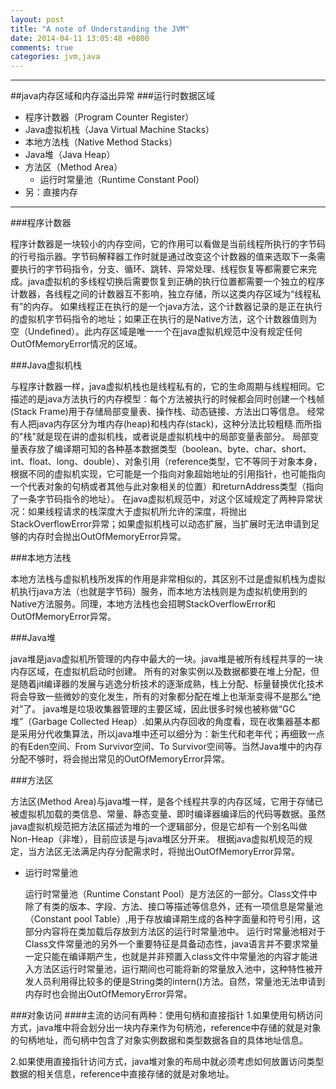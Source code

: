 ```yaml
---
layout: post
title: "A note of Understanding the JVM"
date: 2014-04-11 13:05:48 +0800
comments: true
categories: jvm,java
---
```

*****
##java内存区域和内存溢出异常
###运行时数据区域
* 程序计数器（Program Counter Register）
* Java虚拟机栈（Java Virtual Machine Stacks）
* 本地方法栈（Native Method Stacks）
* Java堆（Java Heap）
* 方法区（Method Area）
	* 运行时常量池（Runtime Constant Pool）
* 另：直接内存

*****

###程序计数器


程序计数器是一块较小的内存空间，它的作用可以看做是当前线程所执行的字节码的行号指示器。字节码解释器工作时就是通过改变这个计数器的值来选取下一条需要执行的字节码指令，分支、循环、跳转、异常处理、线程恢复等都需要它来完成。java虚拟机的多线程切换后需要恢复到正确的执行位置都需要一个独立的程序计数器，各线程之间的计数器互不影响，独立存储，所以这类内存区域为“线程私有”的内存。
如果线程正在执行的是一个java方法，这个计数器记录的是正在执行的虚拟机字节码指令的地址；如果正在执行的是Native方法，这个计数器值则为空（Undefined）。此内存区域是唯一一个在java虚拟机规范中没有规定任何OutOfMemoryError情况的区域。
	
###Java虚拟机栈

与程序计数器一样，java虚拟机栈也是线程私有的，它的生命周期与线程相同。它描述的是java方法执行的内存模型：每个方法被执行的时候都会同时创建一个栈帧(Stack Frame)用于存储局部变量表、操作栈、动态链接、方法出口等信息。
经常有人把java内存区分为堆内存(heap)和栈内存(stack)，这种分法比较粗糙.而所指的"栈"就是现在讲的虚拟机栈，或者说是虚拟机栈中的局部变量表部分。
局部变量表存放了编译期可知的各种基本数据类型（boolean、byte、char、short、int、float、long、double）、对象引用（reference类型，它不等同于对象本身，根据不同的虚拟机实现，它可能是一个指向对象超始地址的引用指针，也可能指向一个代表对象的句柄或者其他与此对象相关的位置）和returnAddress类型（指向了一条字节码指令的地址）。
在java虚拟机规范中，对这个区域规定了两种异常状况：如果线程请求的栈深度大于虚拟机所允许的深度，将抛出StackOverflowError异常；如果虚拟机栈可以动态扩展，当扩展时无法申请到足够的内存时会抛出OutOfMemoryError异常。

###本地方法栈

本地方法栈与虚拟机栈所发挥的作用是非常相似的，其区别不过是虚拟机栈为虚拟机执行java方法（也就是字节码）服务，而本地方法栈则是为虚拟机使用到的Native方法服务。同理，本地方法栈也会招聘StackOverflowError和OutOfMemoryError异常。

###Java堆

java堆是java虚拟机所管理的内存中最大的一块。java堆是被所有线程共享的一块内存区域，在虚拟机启动时创建。
所有的对象实例以及数据都要在堆上分配，但是随着jit编译器的发展与逃逸分析技术的逐渐成熟，栈上分配、标量替换优化技术将会导致一些微妙的变化发生，所有的对象都分配在堆上也渐渐变得不是那么“绝对”了。
java堆是垃圾收集器管理的主要区域，因此很多时候也被称做“GC堆”（Garbage Collected Heap）.如果从内存回收的角度看，现在收集器基本都是采用分代收集算法，所以java堆中还可以细分为：新生代和老年代；再细致一点的有Eden空间、From Survivor空间、To Survivor空间等。当然Java堆中的内存分配不够时，将会抛出常见的OutOfMemoryError异常。

###方法区

方法区(Method Area)与java堆一样，是各个线程共享的内存区域，它用于存储已被虚拟机加载的类信息、常量、静态变量、即时编译器编译后的代码等数据。虽然java虚拟机规范把方法区描述为堆的一个逻辑部分，但是它却有一个别名叫做Non-Heap（非堆），目前应该是与java堆区分开来。
根据java虚拟机规范的规定，当方法区无法满足内存分配需求时，将抛出OutOfMemoryError异常。

* 运行时常量池

	运行时常量池（Runtime Constant Pool）是方法区的一部分。Class文件中除了有类的版本、字段、方法、接口等描述等信息外，还有一项信息是常量池（Constant pool Table）,用于存放编译期生成的各种字面量和符号引用，这部分内容将在类加载后存放到方法区的运行时常量池中。
运行时常量池相对于Class文件常量池的另外一个重要特征是具备动态性，java语言并不要求常量一定只能在编译期产生，也就是并非预置入class文件中常量池的内容才能进入方法区运行时常量池，运行期间也可能将新的常量放入池中，这种特性被开发人员利用得比较多的便是String类的intern()方法。自然，常量池无法申请到内存时也会抛出OutOfMemoryError异常。

###对象访问
####主流的访问有两种：使用句柄和直接指针
1.如果使用句柄访问方式，java堆中将会划分出一块内存来作为句柄池，reference中存储的就是对象的句柄地址，而句柄中包含了对象实例数据和类型数据各自的具体地址信息。

2.如果使用直接指针访问方式，java堆对象的布局中就必须考虑如何放置访问类型数据的相关信息，reference中直接存储的就是对象地址。



